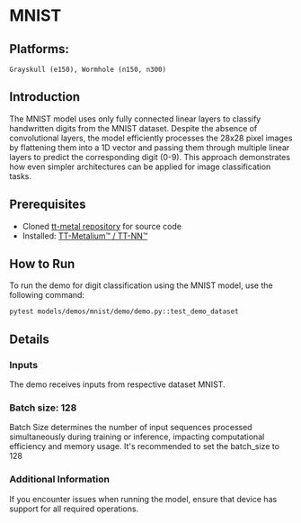 # MNIST

## Platforms:
    Grayskull (e150), Wormhole (n150, n300)

## Introduction

The MNIST model uses only fully connected linear layers to classify handwritten digits from the MNIST dataset. Despite the absence of convolutional layers, the model efficiently processes the 28x28 pixel images by flattening them into a 1D vector and passing them through multiple linear layers to predict the corresponding digit (0-9). This approach demonstrates how even simpler architectures can be applied for image classification tasks.

## Prerequisites
- Cloned [tt-metal repository](https://github.com/tenstorrent/tt-metal) for source code
- Installed: [TT-Metalium™ / TT-NN™](https://github.com/tenstorrent/tt-metal/blob/main/INSTALLING.md)

## How to Run
To run the demo for digit classification using the MNIST model, use the following command:
```
pytest models/demos/mnist/demo/demo.py::test_demo_dataset
```

## Details
### Inputs
The demo receives inputs from respective dataset MNIST.

### Batch size: 128
Batch Size determines the number of input sequences processed simultaneously during training or inference, impacting computational efficiency and memory usage. It's recommended to set the batch_size to 128

### Additional Information
If you encounter issues when running the model, ensure that device has support for all required operations.
